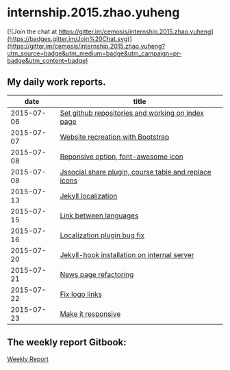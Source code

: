 # internship.2015.zhao.yuheng

[![Join the chat at https://gitter.im/cemosis/internship.2015.zhao.yuheng](https://badges.gitter.im/Join%20Chat.svg)](https://gitter.im/cemosis/internship.2015.zhao.yuheng?utm_source=badge&utm_medium=badge&utm_campaign=pr-badge&utm_content=badge)


## My daily work reports.
| date | title |
| --- | --- |
|2015-07-06 | [Set github repositories and working on index page](dailyReport/2015-07-06.md) |
|2015-07-07 | [Website recreation with Bootstrap](dailyReport/2015-07-07.md) |
|2015-07-08 | [Reponsive option, font-awesome icon](dailyReport/2015-07-08.md) |
|2015-07-08 | [Jssocial share plugin, course table and replace icons](dailyReport/2015-07-09.md) |
|2015-07-13 | [Jekyll localization](dailyReport/2015-07-13.md) |
|2015-07-15 | [Link between languages](dailyReport/2015-07-15.md) |
|2015-07-16 | [Localization plugin bug fix](dailyReport/2015-07-16.md) |
|2015-07-20 | [Jekyll-hook installation on internal server](dailyReport/2015-07-20.md) |
|2015-07-21 | [News page refactoring](dailyReport/2015-07-21.md) |
|2015-07-22 | [Fix logo links](dailyReport/2015-07-22.md) |
|2015-07-23 | [Make it responsive](dailyReport/2015-07-23.md)

## The weekly report Gitbook:

[Weekly Report](http://solael.gitbooks.io/report)


